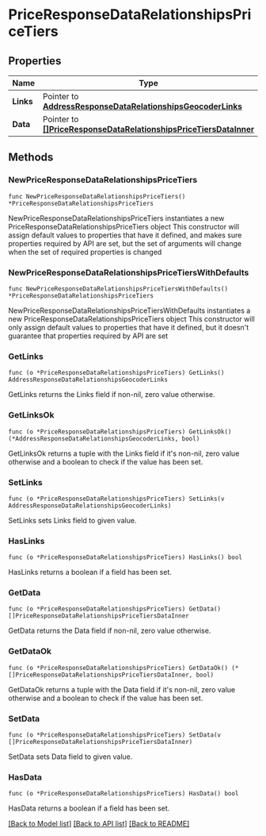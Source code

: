 # PriceResponseDataRelationshipsPriceTiers

## Properties

Name | Type | Description | Notes
------------ | ------------- | ------------- | -------------
**Links** | Pointer to [**AddressResponseDataRelationshipsGeocoderLinks**](AddressResponseDataRelationshipsGeocoderLinks.md) |  | [optional] 
**Data** | Pointer to [**[]PriceResponseDataRelationshipsPriceTiersDataInner**](PriceResponseDataRelationshipsPriceTiersDataInner.md) |  | [optional] 

## Methods

### NewPriceResponseDataRelationshipsPriceTiers

`func NewPriceResponseDataRelationshipsPriceTiers() *PriceResponseDataRelationshipsPriceTiers`

NewPriceResponseDataRelationshipsPriceTiers instantiates a new PriceResponseDataRelationshipsPriceTiers object
This constructor will assign default values to properties that have it defined,
and makes sure properties required by API are set, but the set of arguments
will change when the set of required properties is changed

### NewPriceResponseDataRelationshipsPriceTiersWithDefaults

`func NewPriceResponseDataRelationshipsPriceTiersWithDefaults() *PriceResponseDataRelationshipsPriceTiers`

NewPriceResponseDataRelationshipsPriceTiersWithDefaults instantiates a new PriceResponseDataRelationshipsPriceTiers object
This constructor will only assign default values to properties that have it defined,
but it doesn't guarantee that properties required by API are set

### GetLinks

`func (o *PriceResponseDataRelationshipsPriceTiers) GetLinks() AddressResponseDataRelationshipsGeocoderLinks`

GetLinks returns the Links field if non-nil, zero value otherwise.

### GetLinksOk

`func (o *PriceResponseDataRelationshipsPriceTiers) GetLinksOk() (*AddressResponseDataRelationshipsGeocoderLinks, bool)`

GetLinksOk returns a tuple with the Links field if it's non-nil, zero value otherwise
and a boolean to check if the value has been set.

### SetLinks

`func (o *PriceResponseDataRelationshipsPriceTiers) SetLinks(v AddressResponseDataRelationshipsGeocoderLinks)`

SetLinks sets Links field to given value.

### HasLinks

`func (o *PriceResponseDataRelationshipsPriceTiers) HasLinks() bool`

HasLinks returns a boolean if a field has been set.

### GetData

`func (o *PriceResponseDataRelationshipsPriceTiers) GetData() []PriceResponseDataRelationshipsPriceTiersDataInner`

GetData returns the Data field if non-nil, zero value otherwise.

### GetDataOk

`func (o *PriceResponseDataRelationshipsPriceTiers) GetDataOk() (*[]PriceResponseDataRelationshipsPriceTiersDataInner, bool)`

GetDataOk returns a tuple with the Data field if it's non-nil, zero value otherwise
and a boolean to check if the value has been set.

### SetData

`func (o *PriceResponseDataRelationshipsPriceTiers) SetData(v []PriceResponseDataRelationshipsPriceTiersDataInner)`

SetData sets Data field to given value.

### HasData

`func (o *PriceResponseDataRelationshipsPriceTiers) HasData() bool`

HasData returns a boolean if a field has been set.


[[Back to Model list]](../README.md#documentation-for-models) [[Back to API list]](../README.md#documentation-for-api-endpoints) [[Back to README]](../README.md)


